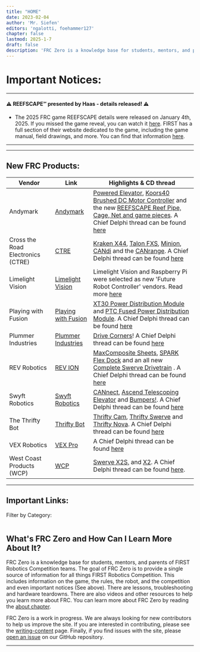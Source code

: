 ```yaml
---
title: "HOME"
date: 2023-02-04
author: 'Mr. Siefen'
editors: 'ngalotti, foehammer127'
chapter: false
lastmod: 2025-1-7
draft: false
description: 'FRC Zero is a knowledge base for students, mentors, and parents of FIRST Robotics Competition teams. The goal of FRC Zero is to provide a single source of information for all things FIRST Robotics Competition. This includes information on the game, the rules, the robot, and the competition. There are lessons, troubleshooting and hardware teardowns. There are also videos and other resources to help you learn more about FRC.'
---
```


# Important Notices:
---

#### &#x26A0; REEFSCAPE℠ presented by Haas - details released! &#x26A0;
- The 2025 FRC game REEFSCAPE details were released on January 4th, 2025. If you missed the game reveal, you can watch it [here](https://www.youtube.com/watch?v=5vNlf2O94wQ). FIRST has a full section of their website dedicated to the game, including the game manual, field drawings, and more. You can find that information [here](https://www.firstinspires.org/robotics/frc/game-and-season).

---
<script src="//rss.bloople.net/?url=https%3A%2F%2Fcommunity.firstinspires.org%2Frss.xml&detail=-1&limit=5&showicon=true&type=js"></script>
---

## New FRC Products:
<!-- Table for vendor name, new products link/homepage, and product highlights if available -->
| Vendor | Link | Highlights & CD thread |
| --- | --- | --- |
| Andymark | <a href="https://www.andymark.com/categories/new-products-for-2025" target="_blank">Andymark</a> | <a href="https://www.andymark.com/products/powered-elevator" target="_blank">Powered Elevator</a>, <a href="https://www.andymark.com/am-5600" target="_blank">Koors40 Brushed DC Motor Controller</a> and the new <a href="https://www.andymark.com/am-5600" target="_blank">REEFSCAPE Reef Pipe, Cage, Net and game pieces</a>. A Chief Delphi thread can be found <a href="https://www.chiefdelphi.com/t/andymark-2024-2025-product-releases-updates/471947" target="_blank">here</a> |
| Cross the Road Electronics (CTRE) | <a href="https://store.ctr-electronics.com/collections/all-products?filter.v.price.gte=&filter.v.price.lte=&sort_by=created-descending" target="_blank">CTRE</a> | <a href="https://store.ctr-electronics.com/products/kraken-x44" target="_blank">Kraken X44</a>, <a href="https://store.ctr-electronics.com/products/talon-fxs" target="_blank">Talon FXS</a>, <a href="https://store.ctr-electronics.com/products/minion-brushless-motor" target="_blank">Minion</a>, <a href="https://store.ctr-electronics.com/products/candi" target="_blank">CANdi</a> and the <a href="https://store.ctr-electronics.com/products/canrange" target="_blank">CANrange</a>. A Chief Delphi thread can be found <a href="https://www.chiefdelphi.com/t/ctr-electronics-2024-25-new-products/473711" target="_blank">here</a> |
| Limelight Vision | <a href="https://limelightvision.io/" target="_blank">Limelight Vision</a> | Limelight Vision and Raspberry Pi were selected as new 'Future Robot Controller' vendors. Read more <a href="https://community.firstinspires.org/introducing-the-future-mobile-robot-controller" target="_blank">here</a> |
| Playing with Fusion | <a href="https://www.playingwithfusion.com/static/frc.php" target="_blank">Playing with Fusion</a> | <a href="https://www.playingwithfusion.com/productview.php?pdid=237&catid=1017" target="_blank">XT30 Power Distribution Module</a> and <a href="https://www.playingwithfusion.com/productview.php?catid=1017&pdid=238" target="_blank">PTC Fused Power Distribution Module</a>. A Chief Delphi thread can be found <a href="https://www.chiefdelphi.com/t/playing-with-fusion-2025-product-launch-power-distribution-lasers-can-and-more/478098" target="_blank">here</a> |
| Plummer Industries | <a href="https://plummerindustries.com/" target="_blank">Plummer Industries</a> | <a href="https://plummerindustries.com/robotics/shop#!/Swerve/c/139191062" target="_blank">Drive Corners</a>! A Chief Delphi thread can be found <a href="https://www.chiefdelphi.com/t/plummer-industries-24-25-product-releases-updates/468832" target="_blank">here</a> |
| REV Robotics | <a href="https://www.revrobotics.com/ion/new-products/" target="_blank">REV ION</a> | <a href="https://www.revrobotics.com/MAXComposite-Sheets/" target="_blank">MaxComposite Sheets</a>, <a href="https://www.revrobotics.com/rev-11-2858/" target="_blank">SPARK Flex Dock</a> and an all new <a href="https://www.revrobotics.com/rev-25-3270/" target="_blank">Complete Swerve Drivetrain</a> . A Chief Delphi thread can be found <a href="https://www.chiefdelphi.com/t/rev-robotics-2024-2025/471083" target="_blank">here</a> |
| Swyft Robotics | <a href="https://swyftrobotics.com/collections/frc?filter.v.price.gte=&filter.v.price.lte=&sort_by=created-descending" target="_blank">Swyft Robotics</a> | <a href="https://swyftrobotics.com/products/swyft-cannect-wiring-system" target="_blank">CANnect</a>, <a href="https://swyftrobotics.com/products/swyft-ascend-frc-ftc-telescoping-elevator" target="_blank">Ascend Telescoping Elevator</a> and <a href="https://swyftrobotics.com/products/preorder-swyft-bumpers" target="_blank">Bumpers!</a>. A Chief Delphi thread can be found <a href="https://www.chiefdelphi.com/t/swyft-robotics-new-products-for-2024-2025/470968" target="_blank">here</a> |
| The Thrifty Bot | <a href="https://www.thethriftybot.com/collections/newest-products" target="_blank">Thrifty Bot</a> | <a href="https://www.thethriftybot.com/products/thriftycam" target="_blank">Thrifty Cam</a>, <a href="https://www.thethriftybot.com/products/thrifty-swerve" target="_blank">Thrifty Swerve</a> and <a href="https://www.thethriftybot.com/products/thrifty-nova" target="_blank">Thrifty Nova</a>. A Chief Delphi thread can be found <a href="https://www.chiefdelphi.com/t/the-thrifty-bot-2024-2025-product-releases-updates/471554" target="_blank">here</a> |
| VEX Robotics | <a href="https://www.vexrobotics.com/pro/all/?sortBy=vex_m2_vexrobotics_products_created_at_desc&vex_site=product_hits&q=__empty__" target="_blank">VEX Pro</a> | A Chief Delphi thread can be found <a href="https://www.chiefdelphi.com/t/vexpro-new-products-2024-2025/477293" target="_blank">here</a> |
| West Coast Products (WCP) | <a href="https://wcproducts.com/#template--16753656660180__15776287250711" target="_blank">WCP</a>| <a href="https://wcproducts.com/blogs/wcp-blog/product-highlight-swerve-x2s" target="_blank">Swerve X2S,</a> and <a href="https://wcproducts.com/blogs/wcp-blog/product-highlight-2025-robot-chassis" target="_blank">X2</a>. A Chief Delphi thread can be found <a href="https://www.chiefdelphi.com/t/wcp-2024-25-product-release-updates/471152" target="_blank">here</a>. |
---

## Important Links:

<p>Filter by Category:</p>
<ul id="categoryFilters" style="list-style-type: none; display: flex; flex-wrap: wrap;"></ul>

<div id="cardsContainer"></div>

<script>
    const linksData = {
        "Official Resources": [
            { title: "docs.wpilib.org", description: "The official documentation for the WPILib libraries.", url: "https://docs.wpilib.org" },
            { title: "REV Robotics", description: "The official documentation for the REV Robotics hardware.", url: "https://www.revrobotics.com/" },
            { title: "CTRE Phoenix", description: "The official documentation for the CTRE Phoenix hardware.", url: "https://www.ctr-electronics.com/" },
            { title: "FIRST Robotics Competition", description: "The official FIRST Robotics Competition website.", url: "https://www.firstinspires.org/robotics/frc" }
        ],
        "Community Resources": [
            { title: "gm0 Website", description: "The FTC website that inspired us to create FRC Zero.", url: "https://gm0.org/" },
            { title: "FRCDesign.org", description: "FRCDesign.org is a comprehensive learning guide and technical reference for FRC design using Onshape", url: "https://www.frcdesign.org/" },
            { title: "Unofficial FRC Mechanism Encyclopedia", description: "A website with information on different mechanisms. Handy for engineering design research.", url: "https://www.projectb.net.au/resources/robot-mechanisms/" },
            { title: "Chief Delphi", description: "The official FIRST Robotics Competition forum.", url: "https://www.chiefdelphi.com/" },
            { title: "CD-Stats", description: "A web app that visualizes your Chief Delphi usage history, created by Connor Horn: https://github.com/ConnorHorn", url: "https://cd-stats.com/" },
            { title: "FRC China Wiki", description: "A Wiki for FRC China created by Teams 6353, 6940, and 6941 from Shanghai.", url: "https://wiki.firstrobotics.com.cn/" },
        ],
        "Tools": [
            { title: "VC Tools", description: "A suite of productivity tools for FIRST Volunteer Coordinators", url: "https://volunteer.systems/index.html" },
            { title: "GoFundRobots.org", description: "A website that helps you share your fundraising events.", url: "https://www.gofundrobots.org/" },
            { title: "FRC Group Tracker", description: "The FRC Group Tracker is a tool developed designed to track the performance for groups of teams over time, to highlight trends that affect more than just a single team.", url: "https://milligansarah.github.io/frc-group-tracker/" },
            { title: "FindRobotParts", description: "A website that helps you find parts for your robot.", url: "https://www.findrobotparts.com/" },
            { title: "The Blue Alliance", description: "The official FIRST Robotics Competition event and match information website.", url: "https://www.thebluealliance.com/" },
            { title: "Statbotics", description: "Modern FRC data and analytics.", url: "https://statbotics.io/" },
            { title: "Nexus for FRC", description: "For teams Get notified when it's time to queue. View upcoming matches, event announcements, and more from anywhere. For events Elevate the team experience at your event with Nexus. Empower your volunteers with tools for queuing, inspection, announcements and more.", url: "https://frc.nexus/en/" },
            { title: "Cache CAD", description: "A file management interface for Google Drive™ that allows selective syncing of files. This makes it ideal for managing engineering or CAD projects where multiple users need to edit files.", url: "https://www.cachecad.com//" },
            { title: "FRC Tools", description: "Semantics Rules Search.", url: "https://frctools.com/"}
        ],
        "Media": [
            { title: "FRC YouTube", description: "The official FIRST Robotics Competition YouTube channel.", url: "https://www.youtube.com/user/FRCGamesense" },
            { title: "FRC Twitch", description: "The official FIRST Robotics Competition Twitch channel.", url: "https://www.twitch.tv/firstinspires" },
            { title: "RoboZone", description: "RoboZone is the original channel dedicated to competitive high school and middle school robotics!", url: "https://www.youtube.com/channel/UC7Om-SUPp74wzLiAAPUQr4Q" },
            { title: "F.U.N. (First Update Now)", description: "FRC podcast online with great content and discussions.", url: "https://www.firstupdatesnow.com/" }
        ]
    };

    const categoryFilters = document.getElementById('categoryFilters');
for (let category in linksData) {
    const li = document.createElement('li');
    const label = document.createElement('label');
    const checkbox = document.createElement('input');
    checkbox.type = 'checkbox';
    checkbox.checked = true;
    checkbox.className = 'category';
    checkbox.dataset.target = category.replace(/\s+/g, '-'); 
    checkbox.style.marginRight = '5px';
    checkbox.style.marginLeft = '5px';
    label.style.marginRight = '10px';
    label.appendChild(checkbox);

    // Create a separate text node and append to the label
    const labelText = document.createTextNode(' ' + category);
    label.appendChild(labelText);

    li.appendChild(label);
    categoryFilters.appendChild(li);
}
  

    const cardsContainer = document.getElementById('cardsContainer');
    for (let category in linksData) {
        const card = document.createElement('div');
        card.className = 'card ' + category.replace(/\s+/g, '-'); 
        const h3 = document.createElement('h3');
        h3.innerText = category;
        card.appendChild(h3);
        const table = document.createElement('table');
        linksData[category].forEach(link => {
            const tr = document.createElement('tr');
            const td1 = document.createElement('td');
            td1.innerText = link.title;
            const td2 = document.createElement('td');
            td2.innerText = link.description;
            const td3 = document.createElement('td');
            const a = document.createElement('a');
            a.href = link.url;
            a.innerText = 'Visit';
            a.target = "_blank";
            td3.appendChild(a);
            tr.appendChild(td1);
            tr.appendChild(td2);
            tr.appendChild(td3);
            table.appendChild(tr);
        });
        card.appendChild(table);
        cardsContainer.appendChild(card);
    }

    document.querySelectorAll('.category').forEach(checkbox => {
        checkbox.addEventListener('change', function () {
            const targetCategory = this.dataset.target;
            const card = document.querySelector('.card.' + targetCategory);
            if (this.checked) {
                card.style.display = 'block';
            } else {
                card.style.display = 'none';
            }
        });
    });
</script>

## What's FRC Zero and How Can I Learn More About It?

FRC Zero is a knowledge base for students, mentors, and parents of FIRST Robotics Competition teams.  The goal of FRC Zero is to provide a single source of information for all things FIRST Robotics Competition.  This includes information on the game, the rules, the robot, and the competition and even important notices (See above). There are lessons, troubleshooting and hardware teardowns.  There are also videos and other resources to help you learn more about FRC. You can learn more about FRC Zero by reading the [about chapter](/about/).

FRC Zero is a work in progress.  We are always looking for new contributors to help us improve the site.  If you are interested in contributing, please see the [writing-content](/about/writing-content) page. Finally, if you find issues with the site, please [open an issue](https://github.com/FRC0/FRC0site/issues/new/choose) on our GitHub repository.

---
